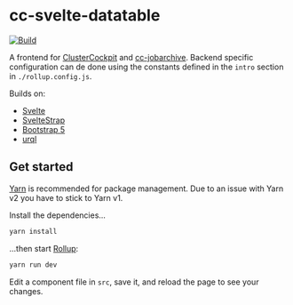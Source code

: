 # cc-svelte-datatable

[![Build](https://github.com/ClusterCockpit/cc-svelte-datatable/actions/workflows/build.yml/badge.svg)](https://github.com/ClusterCockpit/cc-svelte-datatable/actions/workflows/build.yml)

A frontend for [ClusterCockpit](https://github.com/ClusterCockpit/ClusterCockpit) and [cc-jobarchive](https://github.com/ClusterCockpit/cc-jobarchive). Backend specific configuration can de done using the constants defined in the `intro` section in `./rollup.config.js`.

Builds on:
* [Svelte](https://svelte.dev/)
* [SvelteStrap](https://sveltestrap.js.org/)
* [Bootstrap 5](https://getbootstrap.com/)
* [urql](https://github.com/FormidableLabs/urql)

## Get started

[Yarn](https://yarnpkg.com/) is recommended for package management.
Due to an issue with Yarn v2 you have to stick to Yarn v1.

Install the dependencies...

```bash
yarn install
```

...then start [Rollup](https://rollupjs.org):

```bash
yarn run dev
```

Edit a component file in `src`, save it, and reload the page to see your changes.

